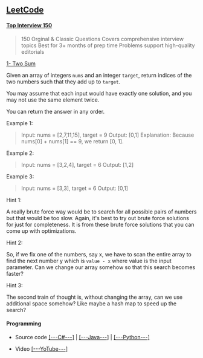 ## [LeetCode](https://leetcode.com)

#### [Top Interview 150](https://leetcode.com/studyplan/top-interview-150/)

> 150 Orginal & Classic Questions Covers comprehensive interview topics
Best for 3+ months of prep time
Problems support high-quality editorials

[1- Two Sum](https://leetcode.com/problems/two-sum/?envType=study-plan-v2&envId=top-interview-150)

Given an array of integers `nums` and an integer `target`, return indices of the two numbers such that they add up to `target`.

You may assume that each input would have exactly one solution, and you may not use the same element twice.

You can return the answer in any order.


Example 1:

> Input: nums = [2,7,11,15], target = 9
Output: [0,1]
Explanation: Because nums[0] + nums[1] == 9, we return [0, 1].


Example 2:

> Input: nums = [3,2,4], target = 6
Output: [1,2]


Example 3:

> Input: nums = [3,3], target = 6
Output: [0,1]

Hint 1:

A really brute force way would be to search for all possible pairs of numbers but that would be too slow. Again, it's best to try out brute force solutions for just for completeness. It is from these brute force solutions that you can come up with optimizations.

Hint 2:

So, if we fix one of the numbers, say x, we have to scan the entire array to find the next number y which is `value - x` where value is the input parameter. Can we change our array somehow so that this search becomes faster?

Hint 3:

The second train of thought is, without changing the array, can we use additional space somehow? Like maybe a hash map to speed up the search?

#### Programming

+ Source code [[---C#---]](https://github.com/b-daarr/CSharp/blob/main/LeetCode/LC15001/Program.cs)
 | [[---Java---]](https://github.com/b-daarr/Java/blob/main/LeetCode/LC15001/src/Main.java)
| [[---Python---]](https://github.com/b-daarr/Python/blob/main/LeetCode/LC15001/LC15001.py)

+ Video [[---YoTube---]](https://youtu.be/eXjqI17JWgI?si=tfCinx3msu5kBUmn)